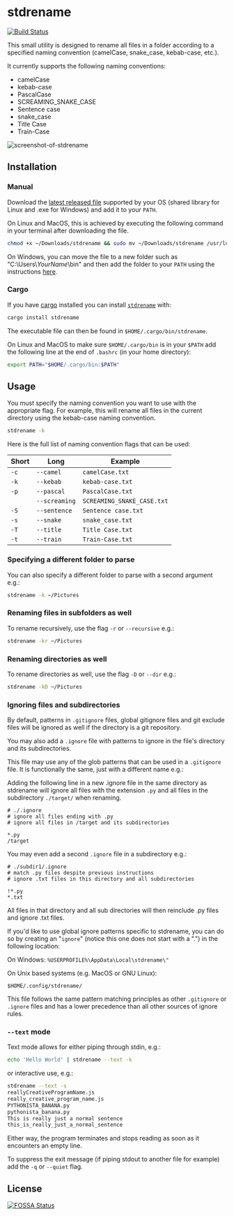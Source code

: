 # stdrename

[![Build Status](https://travis-ci.com/Gadiguibou/stdrename.svg?branch=master)](https://travis-ci.com/Gadiguibou/stdrename)

This small utility is designed to rename all files in a folder according to a specified naming convention (camelCase, snake_case, kebab-case, etc.).

It currently supports the following naming conventions:

- camelCase
- kebab-case
- PascalCase
- SCREAMING_SNAKE_CASE
- Sentence case
- snake_case
- Title Case
- Train-Case

![screenshot-of-stdrename](https://user-images.githubusercontent.com/34945306/90803472-c85b3f00-e2e6-11ea-8552-9e14ac306522.png)

## Installation

### Manual

Download the [latest released file](https://github.com/Gadiguibou/stdrename/releases) supported by your OS (shared library for Linux and .exe for Windows) and add it to your `PATH`.

On Linux and MacOS, this is achieved by executing the following command in your terminal after downloading the file.

```bash
chmod +x ~/Downloads/stdrename && sudo mv ~/Downloads/stdrename /usr/local/bin
```

On Windows, you can move the file to a new folder such as "C:\Users\\*YourName*\\bin" and then add the folder to your `PATH` using the instructions [here](https://www.architectryan.com/2018/03/17/add-to-the-path-on-windows-10/).

### Cargo

If you have [cargo](https://doc.rust-lang.org/cargo/getting-started/installation.html) installed you can install [`stdrename`](https://crates.io/crates/stdrename) with:

```bash
cargo install stdrename
```

The executable file can then be found in `$HOME/.cargo/bin/stdrename`.

On Linux and MacOS to make sure `$HOME/.cargo/bin` is in your `$PATH`  add the following line at the end of  `.bashrc` (in your home directory):

```bash
export PATH="$HOME/.cargo/bin:$PATH"
```

## Usage

You must specify the naming convention you want to use with the appropriate flag. For example, this will rename all files in the current directory using the kebab-case naming convention.

```bash
stdrename -k
```

Here is the full list of naming convention flags that can be used:

| Short | Long          | Example                    |
| ----- | ------------- | -------------------------- |
| `-c`  | `--camel`     | `camelCase.txt`            |
| `-k`  | `--kebab`     | `kebab-case.txt`           |
| `-p`  | `--pascal`    | `PascalCase.txt`           |
|       | `--screaming` | `SCREAMING_SNAKE_CASE.txt` |
| `-S`  | `--sentence`  | `Sentence case.txt`        |
| `-s`  | `--snake`     | `snake_case.txt`           |
| `-T`  | `--title`     | `Title Case.txt`           |
| `-t`  | `--train`     | `Train-Case.txt`           |

### Specifying a different folder to parse

You can also specify a different folder to parse with a second argument e.g.:

```bash
stdrename -k ~/Pictures
```

### Renaming files in subfolders as well

To rename recursively, use the flag `-r` or `--recursive` e.g.:

```bash
stdrename -kr ~/Pictures
```

### Renaming directories as well

To rename directories as well, use the flag `-D` or `--dir` e.g.:

```bash
stdrename -kD ~/Pictures
```

### Ignoring files and subdirectories

By default, patterns in `.gitignore` files, global gitignore files and git exclude files will be ignored as well if the directory is a git repository.

You may also add a `.ignore` file with patterns to ignore in the file's directory and its subdirectories.

This file may use any of the glob patterns that can be used in a `.gitignore` file. It is functionally the same, just with a different name e.g.:

Adding the following line in a new .ignore file in the same directory as stdrename will ignore all files with the extension `.py` and all files in the subdirectory `./target/` when renaming.

```ignore
# ./.ignore
# ignore all files ending with .py
# ignore all files in /target and its subdirectories

*.py
/target
```

You may even add a second `.ignore` file in a subdirectory e.g.:

```ignore
# ./subdir1/.ignore
# match .py files despite previous instructions
# ignore .txt files in this directory and all subdirectories

!*.py
*.txt
```

All files in that directory and all sub directories will then reinclude .py files and ignore .txt files.

If you'd like to use global ignore patterns specific to stdrename, you can do so by creating an "`ignore`" (notice this one does not start with a ".") in the following location:

On Windows: `%USERPROFILE%\AppData\Local\stdrename\"`

On Unix based systems (e.g. MacOS or GNU Linux):

`$HOME/.config/stdrename/`

This file follows the same pattern matching principles as other `.gitignore` or `.ignore` files and has a lower precedence than all other sources of ignore rules.

### `--text` mode

Text mode allows for either piping through stdin, e.g.:

```bash
echo 'Hello World' | stdrename --text -k
```

or interactive use, e.g.:

```bash
stdrename --text -s
reallyCreativeProgramName.js
really_creative_program_name.js
PYTHONISTA_BANANA.py
pythonista_banana.py
This is really just a normal sentence
this_is_really_just_a_normal_sentence
```

Either way, the program terminates and stops reading as soon as it encounters an empty line.

To suppress the exit message (if piping stdout to another file for example) add the `-q` or `--quiet` flag.

## License

[![FOSSA Status](https://app.fossa.com/api/projects/git%2Bgithub.com%2FGadiguibou%2Fstdrename.svg?type=large)](https://app.fossa.com/projects/git%2Bgithub.com%2FGadiguibou%2Fstdrename?ref=badge_large)
